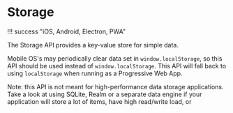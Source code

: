 # Storage

!!! success "iOS, Android, Electron, PWA"

The Storage API provides a key-value store for simple data.

Mobile OS's may periodically clear data set in ```window.localStorage```, so this API should be used instead of ```window.localStorage```. This API will fall back to using ```localStorage``` when running as a Progressive Web App.

Note: this API is not meant for high-performance data storage applications. Take a look at using SQLite, Realm or a separate data engine if your application will store a lot of items, have high read/write load, or